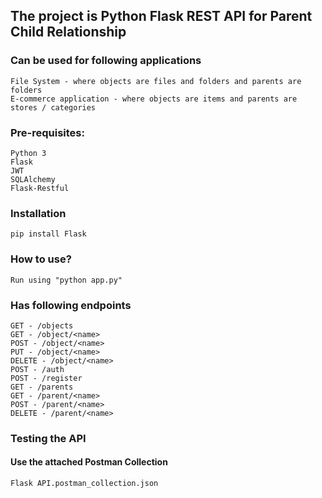 ## The project is Python Flask REST API for Parent Child Relationship

### Can be used for following applications
	File System - where objects are files and folders and parents are folders
	E-commerce application - where objects are items and parents are stores / categories

### Pre-requisites:
	Python 3
	Flask
	JWT
	SQLAlchemy
	Flask-Restful

### Installation
	pip install Flask

### How to use?
	Run using "python app.py"

### Has following endpoints
	GET - /objects
	GET - /object/<name>
	POST - /object/<name>
	PUT - /object/<name>
	DELETE - /object/<name>
	POST - /auth
	POST - /register
	GET - /parents
	GET - /parent/<name>
	POST - /parent/<name>
	DELETE - /parent/<name>

### Testing the API 
#### Use the attached Postman Collection
	Flask API.postman_collection.json